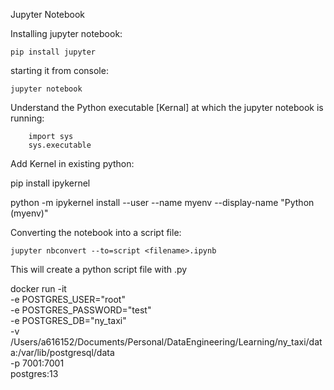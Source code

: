 Jupyter Notebook

Installing jupyter notebook:
    
    pip install jupyter

starting it from console:

    jupyter notebook

Understand the Python executable [Kernal] at which the jupyter notebook is running:

        import sys
        sys.executable

Add Kernel in existing python:

pip install ipykernel

python -m ipykernel install --user --name myenv --display-name "Python (myenv)"

Converting the notebook into a script file:

    jupyter nbconvert --to=script <filename>.ipynb

This will create a python script file with <filename>.py

docker run -it \
    -e POSTGRES_USER="root" \
    -e POSTGRES_PASSWORD="test" \
    -e POSTGRES_DB="ny_taxi" \
    -v /Users/a616152/Documents/Personal/DataEngineering/Learning/ny_taxi/data:/var/lib/postgresql/data \
    -p 7001:7001 \
    postgres:13